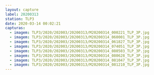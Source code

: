 ```yaml
---
layout: capture
label: 20200313
station: TLP3
date: 2020-03-14 00:02:21
capturas:
  - imagem: TLP3/2020/202003/20200313/M20200314_000221_TLP_3P.jpg
  - imagem: TLP3/2020/202003/20200313/M20200314_060001_TLP_3P.jpg
  - imagem: TLP3/2020/202003/20200313/M20200314_061827_TLP_3P.jpg
  - imagem: TLP3/2020/202003/20200313/M20200314_074051_TLP_3P.jpg
  - imagem: TLP3/2020/202003/20200313/M20200314_080503_TLP_3P.jpg
  - imagem: TLP3/2020/202003/20200313/M20200314_080628_TLP_3P.jpg
  - imagem: TLP3/2020/202003/20200313/M20200314_081047_TLP_3P.jpg
  - imagem: TLP3/2020/202003/20200313/M20200314_081210_TLP_3P.jpg
---
```

